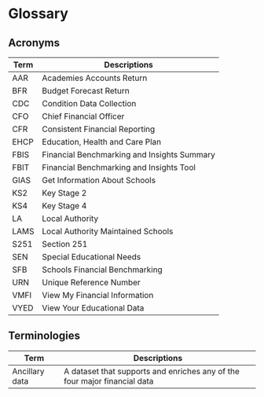 # Glossary

## Acronyms

| Term | Descriptions                                |
|------|---------------------------------------------|
| AAR  | Academies Accounts Return                   |
| BFR  | Budget Forecast Return                      |
| CDC  | Condition Data Collection                   |
| CFO  | Chief Financial Officer                     |
| CFR  | Consistent Financial Reporting              |
| EHCP | Education, Health and Care Plan             |
| FBIS | Financial Benchmarking and Insights Summary |
| FBIT | Financial Benchmarking and Insights Tool    |
| GIAS | Get Information About Schools               |
| KS2  | Key Stage 2                                 |
| KS4  | Key Stage 4                                 |
| LA   | Local Authority                             |
| LAMS | Local Authority Maintained Schools          |
| S251 | Section 251                                 |
| SEN  | Special Educational Needs                   |
| SFB  | Schools Financial Benchmarking              |
| URN  | Unique Reference Number                     |
| VMFI | View My Financial Information               |
| VYED | View Your Educational Data                  |

## Terminologies

| Term           | Descriptions                                                             |
|----------------|--------------------------------------------------------------------------|
| Ancillary data | A dataset that supports and enriches any of the four major financial data|
